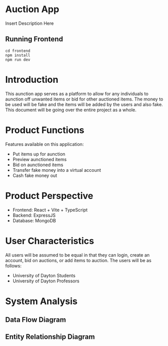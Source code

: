 # Auction App
Insert Description Here
## Running Frontend
```
cd frontend
npm install
npm run dev
```

# Introduction
This aunction app serves as a platform to allow for any individuals to aunction off unwanted items or bid for other auctioned items. The money to be used will be fake and the items will be added by the users and also fake. This document will be going over the entire project as a whole.
# Product Functions
Features available on this application:
- Put items up for aunction
- Preview aunctioned items
- Bid on aunctioned items
- Transfer fake money into a virtual account
- Cash fake money out
# Product Perspective
- Frontend: React + Vite + TypeScript
- Backend:  ExpressJS
- Database: MongoDB
# User Characteristics
All users will be assumed to be equal in that they can login, create an account, bid on auctions, or add items to auction. The users will be as follows:
- University of Dayton Students
- University of Dayton Professors
# System Analysis
## Data Flow Diagram
## Entity Relationship Diagram

